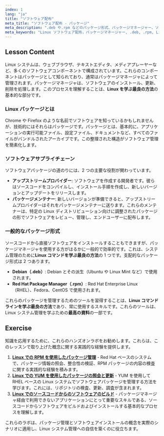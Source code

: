 ```yaml
---
index: 1
lang: "ja"
title: "ソフトウェア配布"
meta_title: "ソフトウェア配布 - パッケージ"
meta_description: ".deb や.rpm などのパッケージ形式、パッケージマネージャー、ソフトウェア配布を理解することで、Linux を学ぶ最良の方法を探求します。無料の Linux 認定コースの重要な一部です。"
meta_keywords: "Linux ソフトウェア配布，パッケージマネージャー, .deb, .rpm, Linux を学ぶ最良の方法，無料 Linux 認定コース，Linux を学ぶための最良のリソース，Linux コマンドラインを学ぶ最良の方法，ソフトウェアインストール"
---
```


## Lesson Content

Linux システムは、ウェブブラウザ、テキストエディタ、メディアプレーヤーなど、多くのソフトウェアコンポーネントで構成されています。これらのコンポーネントはパッケージとして知られており、通常はパッケージマネージャによって管理されます。パッケージマネージャは、ソフトウェアのインストール、更新、削除を処理します。このプロセスを理解することは、**Linux を学ぶ最良の方法**の基本的な部分です。

### Linux パッケージとは

Chrome や Firefox のような名前でソフトウェアを知っているかもしれませんが、技術的にはそれらはパッケージです。パッケージとは、基本的に、アプリケーションの実行可能ファイル、設定ファイル、ドキュメントなど、すべてのファイルがバンドルされたアーカイブです。この整理された構造がソフトウェア管理を簡素化します。

### ソフトウェアサプライチェーン

ソフトウェアパッケージの道のりには、2 つの主要な役割が関わっています。

- **アップストリームプロバイダー**: ソフトウェアを作成する開発者です。彼らはソースコードをコンパイルし、インストール手順を作成し、新しいバージョンとアップデートをリリースします。
- **パッケージメンテナー**: 新しいバージョンが準備できると、アップストリームプロバイダーはそれをパッケージメンテナーに送ります。これらのメンテナーは、特定の Linux ディストリビューション向けに調整されたパッケージの形でソフトウェアをレビュー、管理し、エンドユーザーに配布します。

### 一般的なパッケージ形式

ソースコードから直接ソフトウェアをインストールすることもできますが、パッケージマネージャを使用する方がはるかに一般的で効率的です。これは、システム管理のために**Linux コマンドを学ぶ最良の方法**の 1 つです。支配的なパッケージ形式は 2 つあります。

- **Debian（.deb）**: Debian とその派生（Ubuntu や Linux Mint など）で使用されます。
- **Red Hat Package Manager（.rpm）**: Red Hat Enterprise Linux（RHEL）、Fedora、CentOS で使用されます。

これらのパッケージを管理するためのツールを習得することは、**Linux コマンドラインを学ぶ最良の方法**であり、常に使用するスキルです。これらのツールは、Linux システム管理を学ぶための**最高の資料**の一部です。

## Exercise

知識を応用するために、これらのハンズオンラボをお勧めします。これらは、このレッスンで取り上げた概念に関する実践的な経験を提供します。

1. **[Linux での RPM を使用したパッケージ管理](https://labex.io/ja/labs/rhel-managing-packages-with-rpm-in-linux-590868)** - Red Hat ベースのシステムで、パッケージ情報の照会、整合性の検証、RPM パッケージの内容の検査に関する実践的な経験を積みます。
2. **[Linux での YUM を使用したパッケージの照会と更新](https://labex.io/ja/labs/rhel-query-and-update-packages-with-yum-in-linux-590869)** - YUM を使用して RHEL ベースの Linux システムでソフトウェアパッケージを管理する方法を学びます。これには、リポジトリの検査、更新、調査が含まれます。
3. **[Linux でのソースコードからのソフトウェアのビルド](https://labex.io/ja/labs/comptia-build-software-from-source-code-in-linux-590853)** - パッケージマネージャ経由で利用できないアプリケーションにとって重要なスキルである、ソースコードからソフトウェアをビルドおよびインストールする基本的なプロセスを理解します。

これらのラボは、パッケージ管理とソフトウェアインストールの概念を実際のシナリオに適用し、Linux システム管理への自信を築くのに役立ちます。
